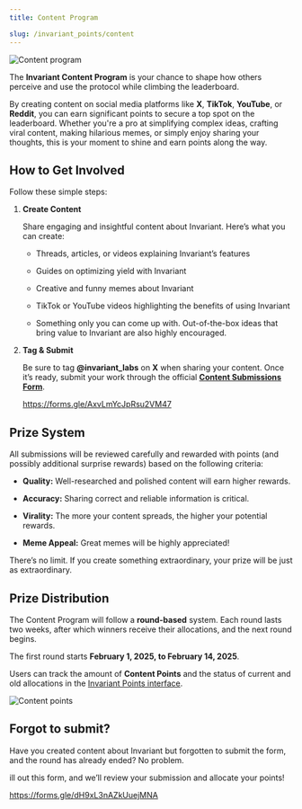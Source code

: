 ```yaml
---
title: Content Program

slug: /invariant_points/content
---
```


![Content program](/img/docs/app/invariant_points/content_program.png)

The **Invariant Content Program** is your chance to shape how others perceive and use the protocol while climbing the leaderboard.

By creating content on social media platforms like **X**, **TikTok**, **YouTube**, or **Reddit**, you can earn significant points to secure a top spot on the leaderboard. Whether you're a pro at simplifying complex ideas, crafting viral content, making hilarious memes, or simply enjoy sharing your thoughts, this is your moment to shine and earn points along the way.

## How to Get Involved

Follow these simple steps:

1.  **Create Content**

    Share engaging and insightful content about Invariant. Here’s what you can create:

    - Threads, articles, or videos explaining Invariant’s features

    - Guides on optimizing yield with Invariant

    - Creative and funny memes about Invariant

    - TikTok or YouTube videos highlighting the benefits of using Invariant

    - Something only you can come up with. Out-of-the-box ideas that bring value to Invariant are also highly encouraged.

2.  **Tag & Submit**

    Be sure to tag **@invariant_labs** on **X** when sharing your content. Once it’s ready, submit your work through the official **[Content Submissions Form](https://forms.gle/AxvLmYcJpRsu2VM47)**.

    https://forms.gle/AxvLmYcJpRsu2VM47

## Prize System

All submissions will be reviewed carefully and rewarded with points (and possibly additional surprise rewards) based on the following criteria:

- **Quality:** Well-researched and polished content will earn higher rewards.

- **Accuracy:** Sharing correct and reliable information is critical.

- **Virality:** The more your content spreads, the higher your potential rewards.
- **Meme Appeal:** Great memes will be highly appreciated!

There’s no limit. If you create something extraordinary, your prize will be just as extraordinary.

## Prize Distribution

The Content Program will follow a **round-based** system. Each round lasts two weeks, after which winners receive their allocations, and the next round begins.

The first round starts **February 1, 2025, to February 14, 2025**.

Users can track the amount of **Content Points** and the status of current and old allocations in the [Invariant Points interface](https://eclipse.invariant.app/points).

![Content points](/img/docs/app/invariant_points/content_points.png)

## Forgot to submit?

Have you created content about Invariant but forgotten to submit the form, and the round has already ended? No problem.

ill out this form, and we’ll review your submission and allocate your points!

https://forms.gle/dH9xL3nAZkUuejMNA
